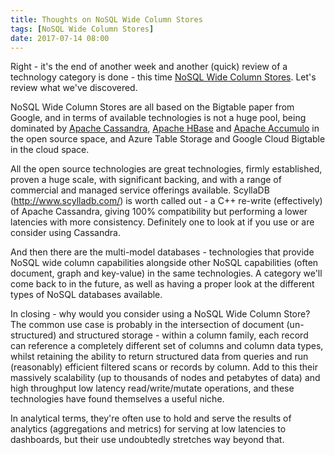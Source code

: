 ```yaml
---
title: Thoughts on NoSQL Wide Column Stores
tags: [NoSQL Wide Column Stores]
date: 2017-07-14 08:00
---
```

Right - it's the end of another week and another (quick) review of a technology category is done - this time [NoSQL Wide Column Stores](/tech-categories/nosql-wide-column-stores/).  Let's review what we've discovered.
<!--more-->

NoSQL Wide Column Stores are all based on the Bigtable paper from Google, and in terms of available technologies is not a huge pool, being dominated by [Apache Cassandra](/technologis/apache-cassandra/), [Apache HBase](/technologies/apache-hbase/) and [Apache Accumulo](/technologies/apache-accumulo/) in the open source space, and Azure Table Storage and Google Cloud Bigtable in the cloud space.

All the open source technologies are great technologies, firmly established, proven a huge scale, with significant backing, and with a range of commercial and managed service offerings available.  ScyllaDB (<http://www.scylladb.com/>) is worth called out - a C++ re-write (effectively) of Apache Cassandra, giving 100% compatibility but performing a lower latencies with more consistency.  Definitely one to look at if you use or are consider using Cassandra.

And then there are the multi-model databases - technologies that provide NoSQL wide column capabilities alongside other NoSQL capabilities (often document, graph and key-value) in the same technologies.  A category we'll come back to in the future, as well as having a proper look at the different types of NoSQL databases available.

In closing - why would you consider using a NoSQL Wide Column Store?  The common use case is probably in the intersection of document (un-structured) and structured storage - within a column family, each record can reference a completely different set of columns and column data types, whilst retaining the ability to return structured data from queries and run (reasonably) efficient filtered scans or records by column.  Add to this their massively scalability (up to thousands of nodes and petabytes of data) and high throughput low latency read/write/mutate operations, and these technologies have found themselves a useful niche.

In analytical terms, they're often use to hold and serve the results of analytics (aggregations and metrics) for serving at low latencies to dashboards, but their use undoubtedly stretches way beyond that.
